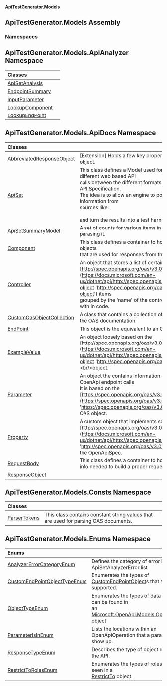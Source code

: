 #### [ApiTestGenerator.Models](ApiTestGenerator.Models.md 'ApiTestGenerator.Models')

## ApiTestGenerator.Models Assembly
### Namespaces

<a name='ApiTestGenerator.Models.ApiAnalyzer'></a>

## ApiTestGenerator.Models.ApiAnalyzer Namespace

| Classes | |
| :--- | :--- |
| [ApiSetAnalysis](ApiSetAnalysis.md 'ApiTestGenerator.Models.ApiAnalyzer.ApiSetAnalysis') | |
| [EndpointSummary](EndpointSummary.md 'ApiTestGenerator.Models.ApiAnalyzer.EndpointSummary') | |
| [InputParameter](InputParameter.md 'ApiTestGenerator.Models.ApiAnalyzer.InputParameter') | |
| [LookupComponent](LookupComponent.md 'ApiTestGenerator.Models.ApiAnalyzer.LookupComponent') | |
| [LookupEndPoint](LookupEndPoint.md 'ApiTestGenerator.Models.ApiAnalyzer.LookupEndPoint') | |

<a name='ApiTestGenerator.Models.ApiDocs'></a>

## ApiTestGenerator.Models.ApiDocs Namespace

| Classes | |
| :--- | :--- |
| [AbbreviatedResponseObject](AbbreviatedResponseObject.md 'ApiTestGenerator.Models.ApiDocs.AbbreviatedResponseObject') | [Extension] Holds a few key properties about the response object. |
| [ApiSet](ApiSet.md 'ApiTestGenerator.Models.ApiDocs.ApiSet') | This class defines a Model used for translating various different web based API <br/>calls between the different formats. It is based on the Open API Specification.<br/>The idea is to allow an engine to populate this model with information from<br/>sources like:<br/><br/>and turn the results into a test harness that can be executed. |
| [ApiSetSummaryModel](ApiSetSummaryModel.md 'ApiTestGenerator.Models.ApiDocs.ApiSetSummaryModel') | A set of counts for various items in the ApiSet after<br/>parasing it. |
| [Component](Component.md 'ApiTestGenerator.Models.ApiDocs.Component') | This class defines a container to house the custom class objects<br/>that are used for responses from the API. |
| [Controller](Controller.md 'ApiTestGenerator.Models.ApiDocs.Controller') | An object that stores a list of certain<br/>[http://spec.openapis.org/oas/v3.0.3#operation-object](https://docs.microsoft.com/en-us/dotnet/api/http://spec.openapis.org/oas/v3.0.3#operation-object 'http://spec.openapis.org/oas/v3.0.3#operation-object') items<br/>grouped by the 'name' of the controller they are associated with in code. |
| [CustomOasObjectCollection](CustomOasObjectCollection.md 'ApiTestGenerator.Models.ApiDocs.CustomOasObjectCollection') | A class that contains a collection of custom objects added to the OAS documentation. |
| [EndPoint](EndPoint.md 'ApiTestGenerator.Models.ApiDocs.EndPoint') | This object is the equivalent to an OAS "Operation" object. |
| [ExampleValue](ExampleValue.md 'ApiTestGenerator.Models.ApiDocs.ExampleValue') | An object loosely based on the [http://spec.openapis.org/oas/v3.0.3#example-object](https://docs.microsoft.com/en-us/dotnet/api/http://spec.openapis.org/oas/v3.0.3#example-object 'http://spec.openapis.org/oas/v3.0.3#example-object')<br/>object. |
| [Parameter](Parameter.md 'ApiTestGenerator.Models.ApiDocs.Parameter') | An object the contains information about input parameters for OpenApi endpoint calls<br/>It is based on the [https://spec.openapis.org/oas/v3.0.0#parameter-object](https://spec.openapis.org/oas/v3.0.0#parameter-object 'https://spec.openapis.org/oas/v3.0.0#parameter-object') OAS object. |
| [Property](Property.md 'ApiTestGenerator.Models.ApiDocs.Property') | A custom object that implements some of the <br/>[http://spec.openapis.org/oas/v3.0.3#properties](https://docs.microsoft.com/en-us/dotnet/api/http://spec.openapis.org/oas/v3.0.3#properties 'http://spec.openapis.org/oas/v3.0.3#properties') listed in <br/>the OpenApiSpec. |
| [RequestBody](RequestBody.md 'ApiTestGenerator.Models.ApiDocs.RequestBody') | This class defines a container to house the Request Body<br/>info needed to build a proper request. |
| [ResponseObject](ResponseObject.md 'ApiTestGenerator.Models.ApiDocs.ResponseObject') | |

<a name='ApiTestGenerator.Models.Consts'></a>

## ApiTestGenerator.Models.Consts Namespace

| Classes | |
| :--- | :--- |
| [ParserTokens](ParserTokens.md 'ApiTestGenerator.Models.Consts.ParserTokens') | This class contains constant string values that are used for parsing OAS documents. |

<a name='ApiTestGenerator.Models.Enums'></a>

## ApiTestGenerator.Models.Enums Namespace

| Enums | |
| :--- | :--- |
| [AnalyzerErrorCategoryEnum](AnalyzerErrorCategoryEnum.md 'ApiTestGenerator.Models.Enums.AnalyzerErrorCategoryEnum') | Defines the category of error in the ApiSetAnalyzerError list |
| [CustomEndPointObjectTypeEnum](CustomEndPointObjectTypeEnum.md 'ApiTestGenerator.Models.Enums.CustomEndPointObjectTypeEnum') | Enumerates the types of [CustomEndPointObject](https://docs.microsoft.com/en-us/dotnet/api/CustomEndPointObject 'CustomEndPointObject')s that are currently supported. |
| [ObjectTypeEnum](ObjectTypeEnum.md 'ApiTestGenerator.Models.Enums.ObjectTypeEnum') | Enumerates the types of data objects that can be found in<br/>an [Microsoft.OpenApi.Models.OpenApiSchema](https://docs.microsoft.com/en-us/dotnet/api/Microsoft.OpenApi.Models.OpenApiSchema 'Microsoft.OpenApi.Models.OpenApiSchema') object |
| [ParameterIsInEnum](ParameterIsInEnum.md 'ApiTestGenerator.Models.Enums.ParameterIsInEnum') | Lists the locations within an OpenApiOperation that a parameter can show up. |
| [ResponseTypeEnum](ResponseTypeEnum.md 'ApiTestGenerator.Models.Enums.ResponseTypeEnum') | Describes the type of object returned from the API. |
| [RestrictToRolesEnum](RestrictToRolesEnum.md 'ApiTestGenerator.Models.Enums.RestrictToRolesEnum') | Enumerates the types of roles that can be seen in a <br/>[RestrictTo](https://docs.microsoft.com/en-us/dotnet/api/RestrictTo 'RestrictTo') object. |
